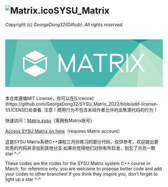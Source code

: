 # <img src="https://github.com/GeorgeDong32/SYSU_Matrix_2022/blob/main/Matrix.ico" alt="Matrix.ico" width="32">SYSU_Matrix
*Copyright (c) GeorgeDong32(Github). All rights reserved.*
<h1 align="center">
  <img src="https://github.com/GeorgeDong32/SYSU_Matrix_2022/blob/main/Matrix_title.jpeg" alt="Matrix" width="600">
</h1>
本仓库遵循MIT License，你可以在[Licence](https://github.com/GeorgeDong32/SYSU_Matrix_2022/blob/add-license-1/LICENSE)处查看.
注意！商用行为不包含未经作者允许的出售源代码的行为！

快速访问：[Matrix.sysu](https://matrix.sysu.edu.cn/login)（需拥有Matrix账号）

[Access SYSU Matrix on here](https://matrix.sysu.edu.cn/login)（requires Matrix account）

这是SYSU Matrix系统C++课程三月份练习的部分代码，仅供参考，欢迎提出更优秀的代码并添加到其他分支.如果你觉得他们对你有所启发，别忘了点亮一颗star ^-^

These codes are the codes for the SYSU Matrix system C++ course in March, for reference only, you are welcome to propose better code and add your codes to other branches! If you think they inspire you, don't forget to light up a star ^-^
